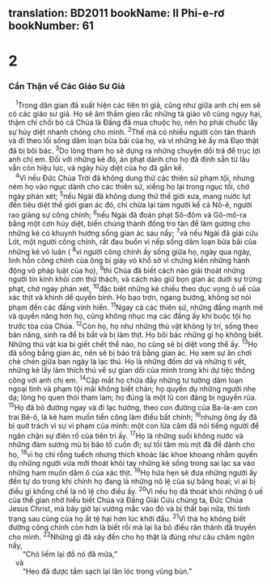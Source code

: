 translation: BD2011
bookName: II Phi-e-rơ 
bookNumber: 61
-------

<div class="title"><h1>2</h1><h3>Cẩn Thận về Các Giáo Sư Giả</h3></div>
<span class="verse 2phi_2_1"> <sup>1</sup>Trong dân gian đã xuất hiện các tiên tri giả, cũng như giữa anh chị em sẽ có các giáo sư giả. Họ sẽ âm thầm gieo rắc những tà giáo vô cùng nguy hại, thậm chí chối bỏ cả Chúa là Ðấng đã mua chuộc họ, nên họ phải chuốc lấy sự hủy diệt nhanh chóng cho mình. </span>
<span class="verse 2phi_2_2"><sup>2</sup>Thế mà có nhiều người còn tán thành và đi theo lối sống dâm loạn bừa bãi của họ, và vì những kẻ ấy mà Ðạo thật đã bị bôi bác. </span>
<span class="verse 2phi_2_3"><sup>3</sup>Do lòng tham họ sẽ dựng ra những chuyện dối trá để trục lợi anh chị em. Ðối với những kẻ đó, án phạt dành cho họ đã định sẵn từ lâu vẫn còn hiệu lực, và ngày hủy diệt của họ đã gần kề.<br/></span>
<span class="verse 2phi_2_4"> <sup>4</sup>Vì nếu Ðức Chúa Trời đã không dung thứ các thiên sứ phạm tội, nhưng ném họ vào ngục dành cho các thiên sứ, xiềng họ lại trong ngục tối, chờ ngày phán xét; </span>
<span class="verse 2phi_2_5"><sup>5</sup>nếu Ngài đã không dung thứ thế giới xưa, mang nước lụt đến tiêu diệt thế giới gian ác đó, chỉ chừa lại tám người kể cả Nô-ê, người rao giảng sự công chính; </span>
<span class="verse 2phi_2_6"><sup>6</sup>nếu Ngài đã đoán phạt Sô-đôm và Gô-mô-ra bằng một cơn hủy diệt, biến chúng thành đống tro tàn để làm gương cho những kẻ có khuynh hướng sống gian ác sau nầy; </span>
<span class="verse 2phi_2_7"><sup>7</sup>và nếu Ngài đã giải cứu Lót, một người công chính, rất đau buồn vì nếp sống dâm loạn bừa bãi của những kẻ vô luân (</span>
<span class="verse 2phi_2_8"><sup>8</sup>vì người công chính ấy sống giữa họ, ngày qua ngày, linh hồn công chính của ông bị giày vò khổ sở vì chứng kiến những hành động vô pháp luật của họ), </span>
<span class="verse 2phi_2_9"><sup>9</sup>thì Chúa đã biết cách nào giải thoát những người tin kính khỏi cơn thử thách, và cách nào giữ bọn gian ác dưới sự trừng phạt, chờ ngày phán xét, </span>
<span class="verse 2phi_2_10"><sup>10</sup>đặc biệt những kẻ chiều theo dục vọng ô uế của xác thịt và khinh dể quyền bính. Họ bạo trợn, ngang bướng, không sợ nói phạm đến các đấng vinh hiển. </span>
<span class="verse 2phi_2_11"><sup>11</sup>Ngay cả các thiên sứ, những đấng mạnh mẽ và quyền năng hơn họ, cũng không nhục mạ các đấng ấy khi buộc tội họ trước tòa của Chúa. </span>
<span class="verse 2phi_2_12"><sup>12</sup>Còn họ, họ như những thú vật không lý trí, sống theo bản năng, sinh ra để bị bắt và bị làm thịt. Họ bôi bác những gì họ không biết. Những thú vật kia bị giết chết thể nào, họ cũng sẽ bị diệt vong thể ấy. </span>
<span class="verse 2phi_2_13"><sup>13</sup>Họ đã sống bằng gian ác, nên sẽ bị báo trả bằng gian ác. Họ xem sự ăn chơi chè chén giữa ban ngày là lạc thú. Họ là những đốm dơ và những tì vết, những kẻ lấy làm thích thú về sự gian dối của mình trong khi dự tiệc thông công với anh chị em. </span>
<span class="verse 2phi_2_14"><sup>14</sup>Cặp mắt họ chứa đầy những tư tưởng dâm loạn ngoại tình và phạm tội mãi không biết chán; họ quyến dụ những người nhẹ dạ; lòng họ quen thói tham lam; họ đúng là một lũ con đáng bị nguyền rủa. </span>
<span class="verse 2phi_2_15"><sup>15</sup>Họ đã bỏ đường ngay và đi lạc hướng, theo con đường của Ba-la-am con trai Bê-ô, là kẻ ham muốn tiền công làm điều bất chính; </span>
<span class="verse 2phi_2_16"><sup>16</sup>nhưng ông ấy đã bị quở trách vì sự vi phạm của mình: một con lừa câm đã nói tiếng người để ngăn chặn sự điên rồ của tiên tri ấy. </span>
<span class="verse 2phi_2_17"><sup>17</sup>Họ là những suối không nước và những đám sương mù bị bão tố cuốn đi; sự tối tăm mù mịt đã để dành cho họ, </span>
<span class="verse 2phi_2_18"><sup>18</sup>vì họ chỉ rỗng tuếch nhưng thích khoác lác khoe khoang nhằm quyến dụ những người vừa mới thoát khỏi tay những kẻ sống trong sai lạc sa vào những ham muốn dâm ô của xác thịt. </span>
<span class="verse 2phi_2_19"><sup>19</sup>Họ hứa hẹn sẽ đưa những người ấy đến tự do trong khi chính họ đang là những nô lệ của sự băng hoại; vì ai bị điều gì khống chế là nô lệ cho điều ấy. </span>
<span class="verse 2phi_2_20"><sup>20</sup>Vì nếu họ đã thoát khỏi những ô uế của thế gian nhờ hiểu biết Chúa và Ðấng Giải Cứu chúng ta, Ðức Chúa Jesus Christ, mà bây giờ lại vướng mắc vào đó và bị thất bại nữa, thì tình trạng sau cùng của họ ắt tệ hại hơn lúc khởi đầu. </span>
<span class="verse 2phi_2_21"><sup>21</sup>Vì thà họ không biết đường công chính còn hơn là biết rồi mà lại lìa bỏ điều răn thánh đã truyền cho mình. </span>
<span class="verse 2phi_2_22"><sup>22</sup>Những gì đã xảy đến cho họ thật là đúng như câu châm ngôn nầy,<br/>  “Chó liếm lại đồ nó đã mửa,”<br/> và<br/>  “Heo đã được tắm sạch lại lăn lóc trong vũng bùn.” <br/></span>
